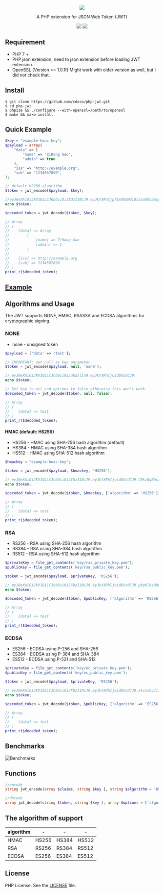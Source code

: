 <div align="center">
    <p><img src="https://jwt.io/img/logo-asset.svg" /></p>
    <p>A PHP extension for JSON Web Token (JWT)</p>
    <a target="_blank" href="https://travis-ci.org/cdoco/php-jwt" title="Build Status"><img src="https://travis-ci.org/cdoco/php-jwt.svg"></a>
    <img src="https://img.shields.io/badge/branch-master-brightgreen.svg?style=flat-square">
</div>

## Requirement

- PHP 7 +
- PHP json extension, need to json extension before loading JWT extension.
- OpenSSL (Version >= 1.0.1f) Might work with older version as well, but I did not check that.

## Install

```shell
$ git clone https://github.com/cdoco/php-jwt.git
$ cd php-jwt
$ phpize && ./configure --with-openssl=/path/to/openssl
$ make && make install
```

## Quick Example

```php
$key = "example-hmac-key";
$payload = array(
    "data" => [
        "name" => "ZiHang Gao",
        "admin" => true
    ],
    "iss" => "http://example.org",
    "sub" => "1234567890",
);

// default HS256 algorithm
$token = jwt_encode($payload, $key);

//eyJ0eXAiOiJKV1QiLCJhbGciOiJIUzI1NiJ9.eyJkYXRhIjp7Im5hbWUiOiJaaUhhbmcgR2FvIiwiYWRtaW4iOnRydWV9LCJpc3MiOiJodHRwOlwvXC9leGFtcGxlLm9yZyIsInN1YiI6IjEyMzQ1Njc4OTAifQ.UcrCt9o9rz38kKMTa-nCrm7JNQRNAId5Xg9C7EIl2Zc
echo $token;

$decoded_token = jwt_decode($token, $key);

// Array
// (
//    [data] => Array
//        (
//            [name] => ZiHang Gao
//            [admin] => 1
//        )
//
//    [iss] => http://example.org
//    [sub] => 1234567890
// )
print_r($decoded_token);
```

## [Example](https://github.com/cdoco/php-jwt/tree/master/example)

## Algorithms and Usage

The JWT supports NONE, HMAC, RSASSA and ECDSA algorithms for cryptographic signing.

### NONE

- none - unsigned token

```php
$payload = ['data' => 'test'];

// IMPORTANT: set null as key parameter
$token = jwt_encode($payload, null, 'none');

// eyJ0eXAiOiJKV1QiLCJhbGciOiJub25lIn0.eyJkYXRhIjoidGVzdCJ9.
echo $token;

// Set key to nil and options to false otherwise this won't work
$decoded_token = jwt_decode($token, null, false);

// Array
// (
//    [data] => test
// )
print_r($decoded_token);
```

#### HMAC (default: HS256)

- HS256 - HMAC using SHA-256 hash algorithm (default)
- HS384 - HMAC using SHA-384 hash algorithm
- HS512 - HMAC using SHA-512 hash algorithm

```php
$hmackey = "example-hmac-key";

$token = jwt_encode($payload, $hmackey, 'HS256');

// eyJ0eXAiOiJKV1QiLCJhbGciOiJIUzI1NiJ9.eyJkYXRhIjoidGVzdCJ9.C8kzOqBbcaPRhRdLWdNVSvYkIPIBPu7f_8-avoG-JiU
echo $token;

$decoded_token = jwt_decode($token, $hmackey, ['algorithm' => 'HS256']);

// Array
// (
//    [data] => test
// )
print_r($decoded_token);
```

### RSA

- RS256 - RSA using SHA-256 hash algorithm
- RS384 - RSA using SHA-384 hash algorithm
- RS512 - RSA using SHA-512 hash algorithm

```php
$privateKey = file_get_contents('key/rsa_private_key.pem');
$publicKey = file_get_contents('key/rsa_public_key.pem');

$token = jwt_encode($payload, $privateKey, 'RS256');

// eyJ0eXAiOiJKV1QiLCJhbGciOiJSUzI1NiJ9.eyJkYXRhIjoidGVzdCJ9.pkpKlkzQWSkme42WcOxwkLeUttiLeNORzthSJeIt140iNEtRK_f8IotoinfIKI7Y6x8pfQ4n1DHJ_5IUDe6elds8gnhLwfq5XRY48BGc8Dc_QowVQd75m5fXI6nFySW8z8CAsbwn2Efg-p7SLdfhWpNQ9AISfwa_1l-OB3BgKFw
echo $token;

$decoded_token = jwt_decode($token, $publicKey, ['algorithm' => 'RS256']);

// Array
// (
//    [data] => test
// )
print_r($decoded_token);
```

### ECDSA

- ES256 - ECDSA using P-256 and SHA-256
- ES384 - ECDSA using P-384 and SHA-384
- ES512 - ECDSA using P-521 and SHA-512

```php
$privateKey = file_get_contents('key/ec_private_key.pem');
$publicKey = file_get_contents('key/ec_public_key.pem');

$token = jwt_encode($payload, $privateKey, 'ES256');

// eyJ0eXAiOiJKV1QiLCJhbGciOiJFUzI1NiJ9.eyJkYXRhIjoidGVzdCJ9.etzxzSvJi1QS5nUtKDuLX2sScZ5W50CJL6PivKys45nc77QLxnLsF5QQApEAis8SI28rqwP9VITqPPlwJBNdH3N5n0I58z3jevGJYOfRtBnCa6omUNE03nxoEYMqRBuP
echo $token;

$decoded_token = jwt_decode($token, $publicKey, ['algorithm' => 'ES256']);

// Array
// (
//    [data] => test
// )
print_r($decoded_token);
```

## Benchmarks

![Benchmarks](https://cdoco.com/images/jwt-benchmarks.png "Benchmarks")

## Functions

```php
//encode
string jwt_encode(array $claims, string $key [, string $algorithm = 'HS256'])

//decode
array jwt_decode(string $token, string $key [, array $options = ['algorithm' => 'HS256']])
```

## The algorithm of support

algorithm|-|-|-
-|-|-|-
HMAC|HS256|HS384|HS512
RSA|RS256|RS384|RS512
ECDSA|ES256|ES384|ES512

## License

PHP License. See the [LICENSE](LICENSE) file.